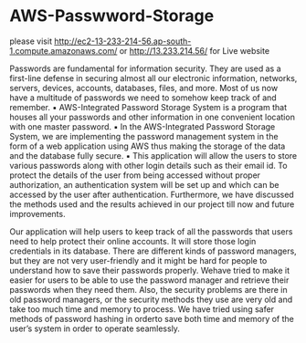 # AWS-Passwword-Storage

please visit http://ec2-13-233-214-56.ap-south-1.compute.amazonaws.com/ or http://13.233.214.56/ for Live website

Passwords are fundamental for information security. They are used as a
first-line defense in securing almost all our electronic information,
networks, servers, devices, accounts, databases, files, and more. Most of
us now have a multitude of passwords we need to somehow keep track of
and remember.
▪ AWS-Integrated Password Storage System is a program that houses
all your passwords and other information in one convenient location
with one master password.
▪ In the AWS-Integrated Password Storage System, we are
implementing the password management system in the form of a
web application using AWS thus making the storage of the data and
the database fully secure.
▪ This application will allow the users to store various passwords along
with other login details such as their email id. To protect the details of
the user from being accessed without proper authorization, an
authentication system will be set up and which can be accessed by
the user after authentication.
Furthermore, we have discussed the methods used and the results
achieved in our project till now and future improvements.

Our application will help users to keep track of all the passwords that
users need to help protect their online accounts. It will store those login
credentials in its database. There are different kinds of password
managers, but they are not very user-friendly and it might be hard for
people to understand how to save their passwords properly. Wehave tried
to make it easier for users to be able to use the password manager and
retrieve their passwords when they need them. Also, the security
problems are there in old password managers, or the security methods
they use are very old and take too much time and memory to process. We
have tried using safer methods of password hashing in orderto save both
time and memory of the user’s system in order to operate seamlessly.

